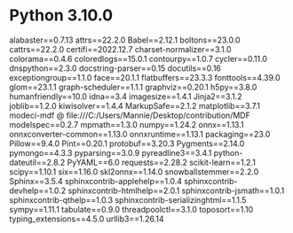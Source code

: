 # Python 3.10.0

alabaster==0.7.13
attrs==22.2.0
Babel==2.12.1
boltons==23.0.0
cattrs==22.2.0
certifi==2022.12.7
charset-normalizer==3.1.0
colorama==0.4.6
coloredlogs==15.0.1
contourpy==1.0.7
cycler==0.11.0
dnspython==2.3.0
docstring-parser==0.15
docutils==0.16
exceptiongroup==1.1.0
face==20.1.1
flatbuffers==23.3.3
fonttools==4.39.0
glom==23.1.1
graph-scheduler==1.1.1
graphviz==0.20.1
h5py==3.8.0
humanfriendly==10.0
idna==3.4
imagesize==1.4.1
Jinja2==3.1.2
joblib==1.2.0
kiwisolver==1.4.4
MarkupSafe==2.1.2
matplotlib==3.7.1
modeci-mdf @ file:///C:/Users/Mannie/Desktop/contribution/MDF
modelspec==0.2.7
mpmath==1.3.0
numpy==1.24.2
onnx==1.13.1
onnxconverter-common==1.13.0
onnxruntime==1.13.1
packaging==23.0
Pillow==9.4.0
Pint==0.20.1
protobuf==3.20.3
Pygments==2.14.0
pymongo==4.3.3
pyparsing==3.0.9
pyreadline3==3.4.1
python-dateutil==2.8.2
PyYAML==6.0
requests==2.28.2
scikit-learn==1.2.1
scipy==1.10.1
six==1.16.0
skl2onnx==1.14.0
snowballstemmer==2.2.0
Sphinx==3.5.4
sphinxcontrib-applehelp==1.0.4
sphinxcontrib-devhelp==1.0.2
sphinxcontrib-htmlhelp==2.0.1
sphinxcontrib-jsmath==1.0.1
sphinxcontrib-qthelp==1.0.3
sphinxcontrib-serializinghtml==1.1.5
sympy==1.11.1
tabulate==0.9.0
threadpoolctl==3.1.0
toposort==1.10
typing_extensions==4.5.0
urllib3==1.26.14
